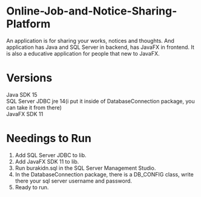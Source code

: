 # Online-Job-and-Notice-Sharing-Platform
An application is for sharing your works, notices and thoughts. And application has Java and SQL Server in backend,  has JavaFX in frontend. It is also a educative application for people that new to JavaFX.

# Versions
Java SDK 15 \
SQL Server JDBC jre 14(i put it inside of DatabaseConnection package, you can take it from there) \
JavaFX SDK 11 

# Needings to Run
1. Add SQL Server JDBC to lib.
2. Add JavaFX SDK 11 to lib.
3. Run burakidn.sql in the SQL Server Management Studio.
4. In the DatabaseConnection package, there is a DB_CONFIG class, write there your sql server username and password.
5. Ready to run.

